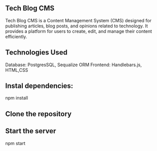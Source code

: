 ## Tech Blog CMS
Tech Blog CMS is a Content Management System (CMS) designed for publishing articles, blog posts, and opinions related to technology. It provides a platform for users to create, edit, and manage their content efficiently. 

## Technologies Used
Database: PostgresSQL, Sequalize ORM
Frontend: Handlebars.js, HTML,CSS

## Instal dependencies:
npm install

## Clone the repository


## Start the server
npm start